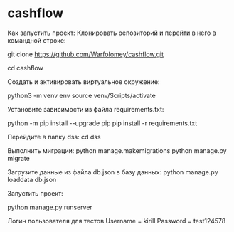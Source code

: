 # cashflow
Как запустить проект:
Клонировать репозиторий и перейти в него в командной строке:

git clone https://github.com/WarfoIomey/cashflow.git

cd cashflow

Cоздать и активировать виртуальное окружение:

python3 -m venv env
source venv/Scripts/activate

Установите зависимости из файла requirements.txt:

python -m pip install --upgrade pip
pip install -r requirements.txt

Перейдите в папку dss:
cd dss

Выполнить миграции:
python manage.makemigrations
python manage.py migrate

Загрузите данные из файла db.json в базу данных:
python manage.py loaddata db.json

Запустить проект:

python manage.py runserver

Логин пользователя для тестов
Username = kirill
Password = test124578
